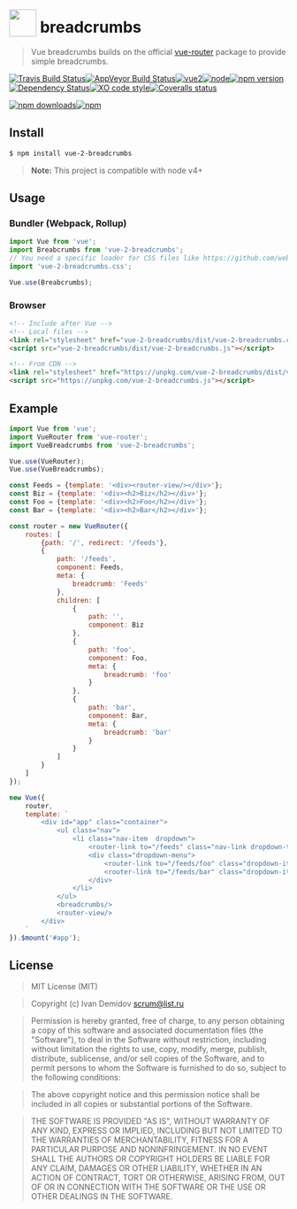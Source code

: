 # <a href="https://vuejs.org" target="_blank"><img valign="text-bottom" height="49" src="https://vuejs.org/images/logo.png"></a> breadcrumbs
 > Vue breadcrumbs builds on the official [vue-router](https://github.com/vuejs/vue-router) package to provide simple breadcrumbs. 

[![Travis Build Status](https://img.shields.io/travis/GitScrum/vue-2-breadcrumbs/master.svg?style=flat-square&label=unix)](https://travis-ci.org/GitScrum/vue-2-breadcrumbs)[![AppVeyor Build Status](https://img.shields.io/appveyor/ci/GitScrum/vue-2-breadcrumbs/master.svg?style=flat-square&label=windows)](https://ci.appveyor.com/project/GitScrum/vue-2-breadcrumbs)[![vue2](https://img.shields.io/badge/vue-2.x-brightgreen.svg?style=flat-square)](https://vuejs.org/)[![node](https://img.shields.io/node/v/post-sequence.svg?maxAge=2592000&style=flat-square)]()[![npm version](https://img.shields.io/npm/v/vue-2-breadcrumbs.svg?style=flat-square)](https://www.npmjs.com/package/vue-2-breadcrumbs)[![Dependency Status](https://david-dm.org/gitscrum/vue-2-breadcrumbs.svg?style=flat-square)](https://david-dm.org/gitscrum/vue-2-breadcrumbs)[![XO code style](https://img.shields.io/badge/code_style-XO-5ed9c7.svg?style=flat-square)](https://github.com/sindresorhus/xo)[![Coveralls status](https://img.shields.io/coveralls/GitScrum/vue-2-breadcrumbs.svg?style=flat-square)](https://coveralls.io/r/GitScrum/vue-2-breadcrumbs)

[![npm downloads](https://img.shields.io/npm/dm/vue-2-breadcrumbs.svg?style=flat-square)](https://www.npmjs.com/package/vue-2-breadcrumbs)[![npm](https://img.shields.io/npm/dt/vue-2-breadcrumbs.svg?style=flat-square)](https://www.npmjs.com/package/vue-2-breadcrumbs)

## Install

```bash
$ npm install vue-2-breadcrumbs
```

> **Note:** This project is compatible with node v4+


## Usage  

### Bundler (Webpack, Rollup)
```js
import Vue from 'vue';
import Breabcrumbs from 'vue-2-breadcrumbs';
// You need a specific loader for CSS files like https://github.com/webpack/css-loader
import 'vue-2-breadcrumbs.css';

Vue.use(Breabcrumbs);
```

### Browser

```html
<!-- Include after Vue -->
<!-- Local files -->
<link rel="stylesheet" href="vue-2-breadcrumbs/dist/vue-2-breadcrumbs.css"></link>
<script src="vue-2-breadcrumbs/dist/vue-2-breadcrumbs.js"></script>

<!-- From CDN -->
<link rel="stylesheet" href="https://unpkg.com/vue-2-breadcrumbs/dist/vue-2-breadcrumbs.css"></link>
<script src="https://unpkg.com/vue-2-breadcrumbs.js"></script>
```

## Example  
```js
import Vue from 'vue';
import VueRouter from 'vue-router';
import VueBreadcrumbs from 'vue-2-breadcrumbs';

Vue.use(VueRouter);
Vue.use(VueBreadcrumbs);

const Feeds = {template: '<div><router-view/></div>'};
const Biz = {template: '<div><h2>Biz</h2></div>'};
const Foo = {template: '<div><h2>Foo</h2></div>'};
const Bar = {template: '<div><h2>Bar</h2></div>'};

const router = new VueRouter({
    routes: [
        {path: '/', redirect: '/feeds'},
        {
            path: '/feeds',
            component: Feeds,
            meta: {
                breadcrumb: 'Feeds'
            },
            children: [
                {
                    path: '',
                    component: Biz
                },
                {
                    path: 'foo',
                    component: Foo,
                    meta: {
                        breadcrumb: 'foo'
                    }
                },
                {
                    path: 'bar',
                    component: Bar,
                    meta: {
                        breadcrumb: 'bar'
                    }
                }
            ]
        }
    ]
});

new Vue({
    router,
    template: `
        <div id="app" class="container">
            <ul class="nav">
                <li class="nav-item  dropdown">
                    <router-link to="/feeds" class="nav-link dropdown-toggle" data-toggle="dropdown" role="button" aria-haspopup="true" aria-expanded="false">Feeds</router-link>
                    <div class="dropdown-menu">
                        <router-link to="/feeds/foo" class="dropdown-item">Foo</router-link>
                        <router-link to="/feeds/bar" class="dropdown-item">Bar</router-link>
                    </div>
                </li>
            </ul>
            <breadcrumbs/>
            <router-view/>
        </div>
    `
}).$mount('#app');
```
## License

> MIT License (MIT)

> Copyright (c) Ivan Demidov <scrum@list.ru>

> Permission is hereby granted, free of charge, to any person obtaining a copy
of this software and associated documentation files (the "Software"), to deal
in the Software without restriction, including without limitation the rights
to use, copy, modify, merge, publish, distribute, sublicense, and/or sell
copies of the Software, and to permit persons to whom the Software is
furnished to do so, subject to the following conditions:

> The above copyright notice and this permission notice shall be included in all
copies or substantial portions of the Software.

> THE SOFTWARE IS PROVIDED "AS IS", WITHOUT WARRANTY OF ANY KIND, EXPRESS OR
IMPLIED, INCLUDING BUT NOT LIMITED TO THE WARRANTIES OF MERCHANTABILITY,
FITNESS FOR A PARTICULAR PURPOSE AND NONINFRINGEMENT. IN NO EVENT SHALL THE
AUTHORS OR COPYRIGHT HOLDERS BE LIABLE FOR ANY CLAIM, DAMAGES OR OTHER
LIABILITY, WHETHER IN AN ACTION OF CONTRACT, TORT OR OTHERWISE, ARISING FROM,
OUT OF OR IN CONNECTION WITH THE SOFTWARE OR THE USE OR OTHER DEALINGS IN THE
SOFTWARE.
